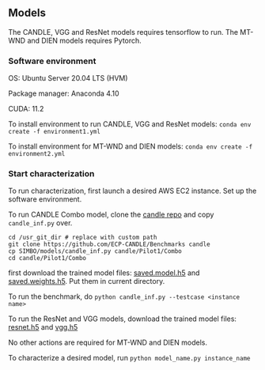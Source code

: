 ## Models

The CANDLE, VGG and ResNet models requires tensorflow to run. The MT-WND and DIEN models requires Pytorch.

### Software environment

OS: Ubuntu Server 20.04 LTS (HVM)

Package manager: Anaconda 4.10

CUDA: 11.2 

To install environment to run CANDLE, VGG and ResNet models:
```conda env create -f environment1.yml```

To install environment for MT-WND and DIEN models:
```conda env create -f environment2.yml```

### Start characterization

To run characterization, first launch a desired AWS EC2 instance. Set up the software environment.

To run CANDLE Combo model, clone the [candle repo](https://github.com/ECP-CANDLE/Benchmarks) and copy ```candle_inf.py``` over.

```shell
cd /usr_git_dir # replace with custom path
git clone https://github.com/ECP-CANDLE/Benchmarks candle
cp SIMBO/models/candle_inf.py candle/Pilot1/Combo
cd candle/Pilot1/Combo
```
first download the trained model files: [saved.model.h5](http://ftp.mcs.anl.gov/pub/candle/public/benchmarks/Pilot1/combo/saved.model.h5) and [saved.weights.h5](http://ftp.mcs.anl.gov/pub/candle/public/benchmarks/Pilot1/combo/saved.weights.h5). Put them in current directory.

To run the benchmark, do ```python candle_inf.py --testcase <instance name>```

To run the ResNet and VGG models, download the trained model files: [resnet.h5](https://drive.google.com/file/d/1aCpICrCKuU7QFIG73jLXWwtTfWIVAFWL/view?usp=sharing) and [vgg.h5](https://drive.google.com/file/d/17F_GGAnKU23M5I4VEZUtU2TmPIqjp34E/view?usp=sharing)

No other actions are required for MT-WND and DIEN models.

To characterize a desired model, run ```python model_name.py instance_name```
